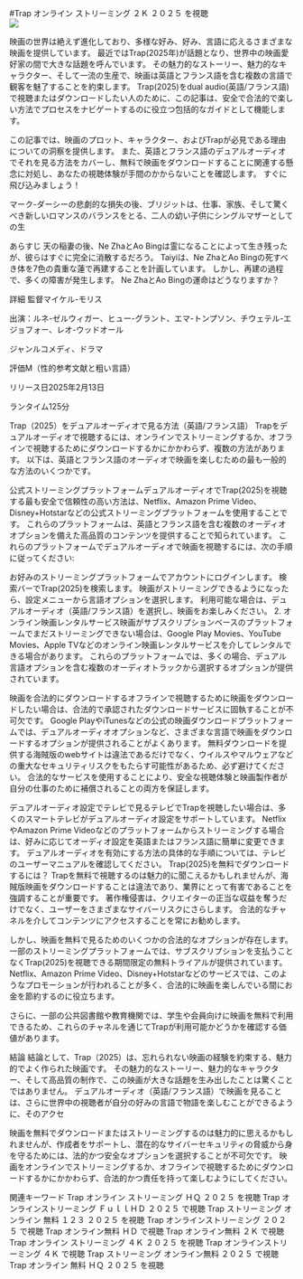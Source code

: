 #Trap オンライン ストリーミング ２Ｋ ２０２５ を視聴  
[![](https://i.imgur.com/qSNzIqt.png)](https://movie.rssnews.media/oteVNMYq.php)  
  
映画の世界は絶えず進化しており、多様な好み、好み、言語に応えるさまざまな映画を提供しています。 最近ではTrap(2025年)が話題となり、世界中の映画愛好家の間で大きな話題を呼んでいます。 その魅力的なストーリー、魅力的なキャラクター、そして一流の生産で、映画は英語とフランス語を含む複数の言語で観客を魅了することを約束します。 Trap(2025)をdual audio(英語/フランス語)で視聴またはダウンロードしたい人のために、この記事は、安全で合法的で楽しい方法でプロセスをナビゲートするのに役立つ包括的なガイドとして機能します。

この記事では、映画のプロット、キャラクター、およびTrapが必見である理由についての洞察を提供します。 また、英語とフランス語のデュアルオーディオでそれを見る方法をカバーし、無料で映画をダウンロードすることに関連する懸念に対処し、あなたの視聴体験が手間のかからないことを確認します。 すぐに飛び込みましょう！

マーク-ダーシーの悲劇的な損失の後、ブリジットは、仕事、家族、そして驚くべき新しいロマンスのバランスをとる、二人の幼い子供にシングルマザーとしての生

あらすじ
天の稲妻の後、Ne ZhaとAo Bingは霊になることによって生き残ったが、彼らはすぐに完全に消散するだろう。 Taiyiは、Ne ZhaとAo Bingの死すべき体を7色の貴重な蓮で再建することを計画しています。 しかし、再建の過程で、多くの障害が発生します。 Ne ZhaとAo Bingの運命はどうなりますか？

詳細
監督マイケル-モリス

出演：ルネ-ゼルウィガー、ヒュー-グラント、エマ-トンプソン、チウェテル-エジョフォー、レオ-ウッドオール

ジャンルコメディ、ドラマ

評価M（性的参考文献と粗い言語）

リリース日2025年2月13日

ランタイム125分

Trap（2025）をデュアルオーディオで見る方法（英語/フランス語）
Trapをデュアルオーディオで視聴するには、オンラインでストリーミングするか、オフラインで視聴するためにダウンロードするかにかかわらず、複数の方法があります。 以下は、英語とフランス語のオーディオで映画を楽しむための最も一般的な方法のいくつかです。

公式ストリーミングプラットフォームデュアルオーディオでTrap(2025)を視聴する最も安全で信頼性の高い方法は、Netflix、Amazon Prime Video、Disney+Hotstarなどの公式ストリーミングプラットフォームを使用することです。 これらのプラットフォームは、英語とフランス語を含む複数のオーディオオプションを備えた高品質のコンテンツを提供することで知られています。
これらのプラットフォームでデュアルオーディオで映画を視聴するには、次の手順に従ってください:

お好みのストリーミングプラットフォームでアカウントにログインします。 検索バーでTrap(2025)を検索します。 映画がストリーミングできるようになったら、設定メニューから言語オプションを選択します。 利用可能な場合は、デュアルオーディオ（英語/フランス語）を選択し、映画をお楽しみください。 2. オンライン映画レンタルサービス映画がサブスクリプションベースのプラットフォームでまだストリーミングできない場合は、Google Play Movies、YouTube Movies、Apple TVなどのオンライン映画レンタルサービスを介してレンタルできる場合があります。 これらのプラットフォームでは、多くの場合、デュアル言語オプションを含む複数のオーディオトラックから選択するオプションが提供されています。

映画を合法的にダウンロードするオフラインで視聴するために映画をダウンロードしたい場合は、合法的で承認されたダウンロードサービスに固執することが不可欠です。 Google PlayやiTunesなどの公式の映画ダウンロードプラットフォームでは、デュアルオーディオオプションなど、さまざまな言語で映画をダウンロードするオプションが提供されることがよくあります。
無料ダウンロードを提供する海賊版のwebサイトは違法であるだけでなく、ウイルスやマルウェアなどの重大なセキュリティリスクをもたらす可能性があるため、必ず避けてください。 合法的なサービスを使用することにより、安全な視聴体験と映画製作者が自分の仕事のために補償されることの両方を保証します。

デュアルオーディオ設定でテレビで見るテレビでTrapを視聴したい場合は、多くのスマートテレビがデュアルオーディオ設定をサポートしています。 NetflixやAmazon Prime Videoなどのプラットフォームからストリーミングする場合は、好みに応じてオーディオ設定を英語またはフランス語に簡単に変更できます。 デュアルオーディオを有効にする方法の具体的な手順については、テレビのユーザーマニュアルを確認してください。
Trap(2025)を無料でダウンロードするには？
Trapを無料で視聴するのは魅力的に聞こえるかもしれませんが、海賊版映画をダウンロードすることは違法であり、業界にとって有害であることを強調することが重要です。 著作権侵害は、クリエイターの正当な収益を奪うだけでなく、ユーザーをさまざまなサイバーリスクにさらします。 合法的なチャネルを介してコンテンツにアクセスすることを常にお勧めします。

しかし、映画を無料で見るためのいくつかの合法的なオプションが存在します。 一部のストリーミングプラットフォームでは、サブスクリプションを支払うことなくTrap(2025)を視聴できる期間限定の無料トライアルが提供されています。 Netflix、Amazon Prime Video、Disney+Hotstarなどのサービスでは、このようなプロモーションが行われることが多く、合法的に映画を楽しんでいる間にお金を節約するのに役立ちます。

さらに、一部の公共図書館や教育機関では、学生や会員向けに映画を無料で利用できるため、これらのチャネルを通じてTrapが利用可能かどうかを確認する価値があります。

結論
結論として、Trap（2025）は、忘れられない映画の経験を約束する、魅力的でよく作られた映画です。 その魅力的なストーリー、魅力的なキャラクター、そして高品質の制作で、この映画が大きな話題を生み出したことは驚くことではありません。 デュアルオーディオ（英語/フランス語）で映画を見ることは、さらに世界中の視聴者が自分の好みの言語で物語を楽しむことができるように、そのアクセ

映画を無料でダウンロードまたはストリーミングするのは魅力的に思えるかもしれませんが、作成者をサポートし、潜在的なサイバーセキュリティの脅威から身を守るためには、法的かつ安全なオプションを選択することが不可欠です。 映画をオンラインでストリーミングするか、オフラインで視聴するためにダウンロードするかにかかわらず、合法的かつ責任を持って楽しむようにしてください。

関連キーワード
Trap オンライン ストリーミング ＨＱ ２０２５ を視聴
Trap オンラインストリーミング ＦｕｌｌＨＤ ２０２５ で視聴
Trap ストリーミング オンライン 無料 １２３ ２０２５ を視聴
Trap オンラインストリーミング ２０２５ で視聴
Trap オンライン無料 ＨＤ で視聴
Trap オンライン無料 ２Ｋ で視聴
Trap オンライン ストリーミング ４Ｋ ２０２５ を視聴
Trap オンラインストリーミング ４Ｋ で視聴
Trap ストリーミング オンライン無料 ２０２５ で視聴
Trap オンライン 無料 ＨＱ ２０２５ を視聴
